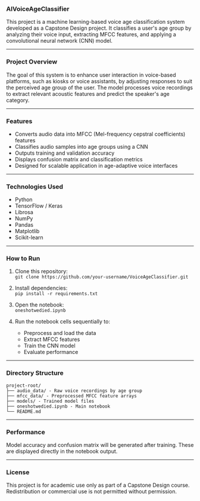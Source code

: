 ### AIVoiceAgeClassifier

This project is a machine learning-based voice age classification system developed as a Capstone Design project. It classifies a user's age group by analyzing their voice input, extracting MFCC features, and applying a convolutional neural network (CNN) model.

---

### Project Overview

The goal of this system is to enhance user interaction in voice-based platforms, such as kiosks or voice assistants, by adjusting responses to suit the perceived age group of the user. The model processes voice recordings to extract relevant acoustic features and predict the speaker's age category.

---

### Features

- Converts audio data into MFCC (Mel-frequency cepstral coefficients) features  
- Classifies audio samples into age groups using a CNN  
- Outputs training and validation accuracy  
- Displays confusion matrix and classification metrics  
- Designed for scalable application in age-adaptive voice interfaces  

---

### Technologies Used

- Python  
- TensorFlow / Keras  
- Librosa  
- NumPy  
- Pandas  
- Matplotlib  
- Scikit-learn  

---

### How to Run

1. Clone this repository:  
   `git clone https://github.com/your-username/VoiceAgeClassifier.git`

2. Install dependencies:  
   `pip install -r requirements.txt`

3. Open the notebook:  
   `oneshotwedied.ipynb`

4. Run the notebook cells sequentially to:  
   - Preprocess and load the data  
   - Extract MFCC features  
   - Train the CNN model  
   - Evaluate performance  

---

### Directory Structure
```
project-root/
├── audio_data/ - Raw voice recordings by age group
├── mfcc_data/ - Preprocessed MFCC feature arrays
├── models/ - Trained model files
├── oneshotwedied.ipynb - Main notebook
└── README.md
```

---

### Performance

Model accuracy and confusion matrix will be generated after training. These are displayed directly in the notebook output.

---

### License

This project is for academic use only as part of a Capstone Design course. Redistribution or commercial use is not permitted without permission.


